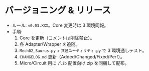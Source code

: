 # バージョニング & リリース

- ルール: `v0.03.XXX`。Core 変更時は 3 環境同報。
- 手順:
  1. Core を更新（コメントは削除禁止）。
  2. 各 Adapter/Wrapper を追随。
  3. `Mech02_Saurus.py` + `共通ユーティリティ.py` で 3 環境通しテスト。
  4. `CHANGELOG.md` 更新（Added/Changed/Fixed/Perf）。
  5. Micro/Circuit 用に `/lib` 配置向け zip を同梱して配布。

